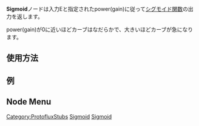 <languages></languages>

**Sigmoid**ノードは入力Eと指定されたpower(gain)に従って[シグモイド関数](https://ja.wikipedia.org/wiki/%E3%82%B7%E3%82%B0%E3%83%A2%E3%82%A4%E3%83%89%E9%96%A2%E6%95%B0)の出力を返します。

power(gain)が0に近いほどカーブはなだらかで、大きいほどカーブが急になります。

## 使用方法

## 例

## Node Menu

[Category:ProtofluxStubs](Category:ProtofluxStubs "wikilink")
[Sigmoid](Category:Protoflux{{#translation:}} "wikilink")
[Sigmoid](Category:Protoflux:Math{{#translation:}} "wikilink")